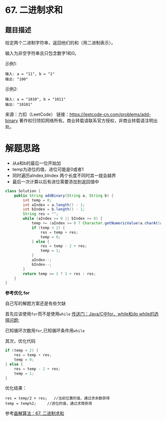 # 67. 二进制求和

## 题目描述

给定两个二进制字符串，返回他们的和（用二进制表示）。

输入为非空字符串且只包含数字1和0。

示例1:
```
输入: a = "11", b = "1"
输出: "100"
```
示例2:
```
输入: a = "1010", b = "1011"
输出: "10101"
```
来源：力扣（LeetCode）
链接：https://leetcode-cn.com/problems/add-binary
著作权归领扣网络所有。商业转载请联系官方授权，非商业转载请注明出处。

# 解题思路

- 从a和b的最后一位开始加
- temp为进位的值，进位可能是0或者1
- 同时遍历aIndex,bIndex  两个长度不同时其一就会越界
- 最后一次计算以后有进位需要添加到返回值中


```java
class Solution {
    public String addBinary(String a, String b) {
        int temp = 0;
        int aIndex = a.length() - 1;
        int bIndex = b.length() - 1;
        String res = "";
        while (aIndex >= 0 || bIndex >= 0) {
            temp += (aIndex >= 0 ? Character.getNumericValue(a.charAt(aIndex)) : 0) + (bIndex >= 0 ? Character.getNumericValue(b.charAt(bIndex)) : 0);
            if (temp < 2) {
                res = temp + res;
                temp = 0;
            } else {
                res = temp - 2 + res;
                temp = 1;
            }
            aIndex--;
            bIndex--;
        }
        return temp == 1 ? 1 + res : res;
    }
}
```

**参考优化 for**

自己写的解题方案还是有些欠缺

首先应该使用`for`而不是使用`while`  [传送门：Java/C中for、while和do while的选择问题](https://blog.csdn.net/qq598535550/article/details/40677137);

已知循环次数用`for`,已知循环条件用`while`

其次，优化代码
```java
if (temp < 2) {
    res = temp + res;
    temp = 0;
} else {
    res = temp - 2 + res;
    temp = 1;
}
```
优化结果：
```
res = temp/2 + res;   //当前位置的值，通过求余数获得
temp = temp%2;     //进位的值，通过求商获得
```
参考[画解算法：67. 二进制求和](https://leetcode-cn.com/problems/add-binary/solution/hua-jie-suan-fa-67-er-jin-zhi-qiu-he-by-guanpengch/)


